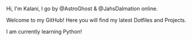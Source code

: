 Hi, 
I'm Kalani, 
I go by @AstroGhost & @JahsDalmation online.

Welcome to my GitHub!
Here you will find my latest Dotfiles and Projects.

I am currently learning Python!
